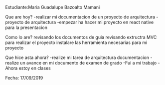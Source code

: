 Estudiante:Maria Guadalupe Bazoalto Mamani

Que are hoy?
 -realizar mi documentacion de un proyecto de arquitectura
 -proyecto de arquitectura
 -empezar ha hacer mi proyecto en react native para la presentacion 
  
Como lo are?
revisando los documentos de guia
revisando extructra MVC para realizar el proyecto
instalare las herramienta necesarias para mi proyecto

Que hice asta ahora?
  -realize mi tarea de arquitectura documentacion
  -realize un avance en mi documento de examen de grado
  -Fui a mi trabajo
  -Ahora estoy en clases
 

Fecha: 17/09/2019


